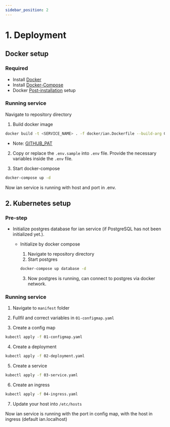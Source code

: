 ```yaml
---
sidebar_position: 2
---
```


# 1. Deployment

## Docker setup

### Required
- Install [Docker](https://docs.docker.com/desktop/install/ubuntu/)
- Install [Docker-Compose](https://docs.docker.com/compose/install/linux/)
- Docker [Post-installation](https://docs.docker.com/engine/install/linux-postinstall/) setup

### Running service
Navigate to repository directory

1. Build docker image
```bash
docker build -t <SERVICE_NAME> . -f docker/ian.Dockerfile --build-arg GITHUB_PAT=<GITHUB_PAT>
```
* Note: [GITHUB_PAT](https://docs.github.com/en/authentication/keeping-your-account-and-data-secure/managing-your-personal-access-tokens)

2. Copy or replace the `.env.sample` into `.env` file. Provide the necessary variables inside the `.env` file.

3. Start docker-compose

```bash
docker-compose up -d
```

Now ian service is running with host and port in .env.

## 2. Kubernetes setup

### Pre-step
- Initialize postgres database for ian service (if PostgreSQL has not been initialized yet.).
    - Initialize by docker compose
        1. Navigate to repository directory
        2. Start postgres

        ```bash
        docker-compose up database -d
        ```
        3. Now postgres is running, can connect to postgres via docker network.


### Running service
1. Navigate to `manifest` folder

2. Fullfil and correct variables in `01-configmap.yaml`

3. Create a config map
```bash
kubectl apply -f 01-configmap.yaml
```

4. Create a deployment
```bash
kubectl apply -f 02-deployment.yaml
```

5. Create a service 
```bash
kubectl apply -f 03-service.yaml
```

6. Create an ingress
```bash
kubectl apply -f 04-ingress.yaml
```

7. Update your host into `/etc/hosts`

Now ian service is running with the port in config map, with the host in ingress (default ian.localhost)
